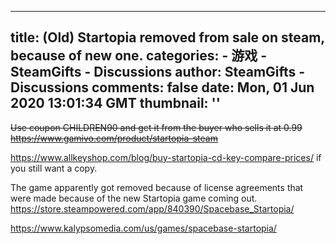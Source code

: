 
---
title: (Old) Startopia removed from sale on steam, because of new one.
categories: 
    - 游戏
    - SteamGifts - Discussions
author: SteamGifts - Discussions
comments: false
date: Mon, 01 Jun 2020 13:01:34 GMT
thumbnail: ''
---

<div>   
<p><del>Use coupon CHILDREN90 and get it from the buyer who sells it at 0.99</del><br>
<del><a href="https://www.gamivo.com/product/startopia-steam" rel="nofollow noopener" target="_blank">https://www.gamivo.com/product/startopia-steam</a></del></p>
<p><a href="https://www.allkeyshop.com/blog/buy-startopia-cd-key-compare-prices/" rel="nofollow noopener" target="_blank">https://www.allkeyshop.com/blog/buy-startopia-cd-key-compare-prices/</a> if you still want a copy.</p>
<p>The game apparently got removed because of license agreements that were made because of the new Startopia game coming out.<br>
<a href="https://store.steampowered.com/app/840390/Spacebase_Startopia/" rel="nofollow noopener" target="_blank">https://store.steampowered.com/app/840390/Spacebase_Startopia/</a></p>
<p><a href="https://www.kalypsomedia.com/us/games/spacebase-startopia/" rel="nofollow noopener" target="_blank">https://www.kalypsomedia.com/us/games/spacebase-startopia/</a></p>  
</div>
            
